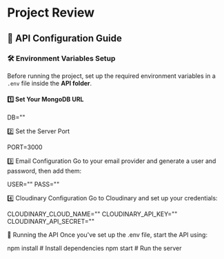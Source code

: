 # Project Review

## 📌 API Configuration Guide

### 🛠 Environment Variables Setup

Before running the project, set up the required environment variables in a `.env` file inside the **API folder**.

#### 1️⃣ Set Your MongoDB URL

DB=""

2️⃣ Set the Server Port

PORT=3000

3️⃣ Email Configuration
Go to your email provider and generate a user and password, then add them:

USER=""
PASS=""

4️⃣ Cloudinary Configuration
Go to Cloudinary and set up your credentials:

CLOUDINARY_CLOUD_NAME=""
CLOUDINARY_API_KEY=""
CLOUDINARY_API_SECRET=""


🚀 Running the API
Once you've set up the .env file, start the API using:

npm install  # Install dependencies
npm start    # Run the server

